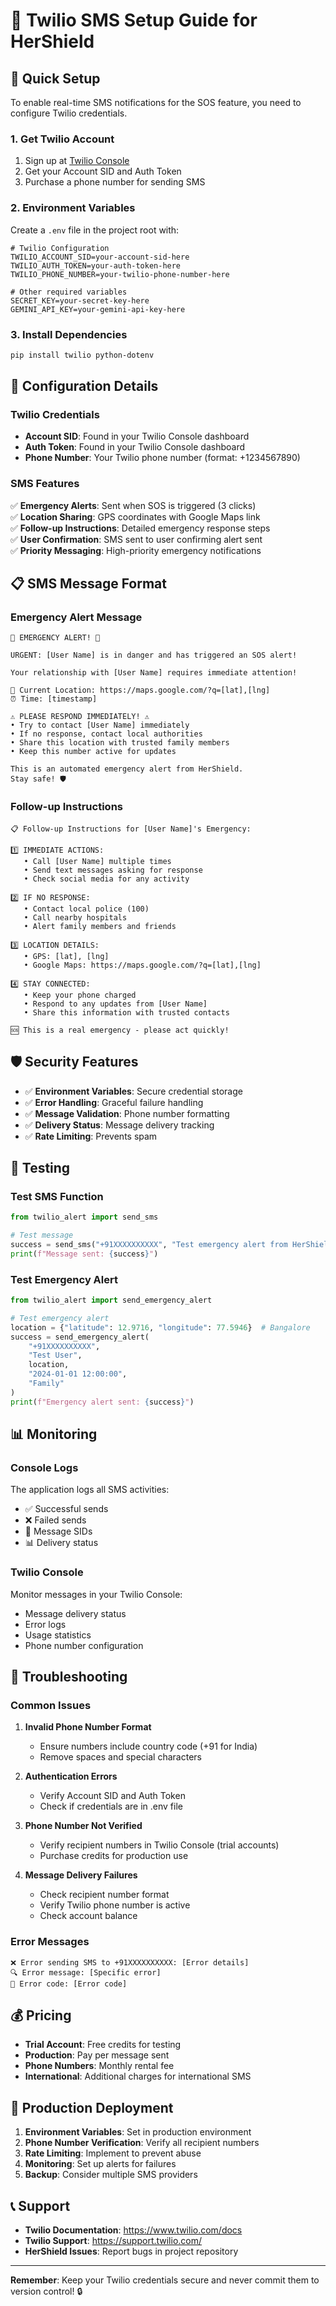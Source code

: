 # 📱 Twilio SMS Setup Guide for HerShield

## 🚀 Quick Setup

To enable real-time SMS notifications for the SOS feature, you need to configure Twilio credentials.

### 1. Get Twilio Account

1. Sign up at [Twilio Console](https://console.twilio.com/)
2. Get your Account SID and Auth Token
3. Purchase a phone number for sending SMS

### 2. Environment Variables

Create a `.env` file in the project root with:

```env
# Twilio Configuration
TWILIO_ACCOUNT_SID=your-account-sid-here
TWILIO_AUTH_TOKEN=your-auth-token-here
TWILIO_PHONE_NUMBER=your-twilio-phone-number-here

# Other required variables
SECRET_KEY=your-secret-key-here
GEMINI_API_KEY=your-gemini-api-key-here
```

### 3. Install Dependencies

```bash
pip install twilio python-dotenv
```

## 🔧 Configuration Details

### Twilio Credentials

- **Account SID**: Found in your Twilio Console dashboard
- **Auth Token**: Found in your Twilio Console dashboard  
- **Phone Number**: Your Twilio phone number (format: +1234567890)

### SMS Features

✅ **Emergency Alerts**: Sent when SOS is triggered (3 clicks)  
✅ **Location Sharing**: GPS coordinates with Google Maps link  
✅ **Follow-up Instructions**: Detailed emergency response steps  
✅ **User Confirmation**: SMS sent to user confirming alert sent  
✅ **Priority Messaging**: High-priority emergency notifications  

## 📋 SMS Message Format

### Emergency Alert Message
```
🚨 EMERGENCY ALERT! 🚨

URGENT: [User Name] is in danger and has triggered an SOS alert!

Your relationship with [User Name] requires immediate attention!

📍 Current Location: https://maps.google.com/?q=[lat],[lng]
⏰ Time: [timestamp]

⚠️ PLEASE RESPOND IMMEDIATELY! ⚠️
• Try to contact [User Name] immediately
• If no response, contact local authorities
• Share this location with trusted family members
• Keep this number active for updates

This is an automated emergency alert from HerShield.
Stay safe! 🛡️
```

### Follow-up Instructions
```
📋 Follow-up Instructions for [User Name]'s Emergency:

1️⃣ IMMEDIATE ACTIONS:
   • Call [User Name] multiple times
   • Send text messages asking for response
   • Check social media for any activity

2️⃣ IF NO RESPONSE:
   • Contact local police (100)
   • Call nearby hospitals
   • Alert family members and friends

3️⃣ LOCATION DETAILS:
   • GPS: [lat], [lng]
   • Google Maps: https://maps.google.com/?q=[lat],[lng]

4️⃣ STAY CONNECTED:
   • Keep your phone charged
   • Respond to any updates from [User Name]
   • Share this information with trusted contacts

🆘 This is a real emergency - please act quickly!
```

## 🛡️ Security Features

- ✅ **Environment Variables**: Secure credential storage
- ✅ **Error Handling**: Graceful failure handling
- ✅ **Message Validation**: Phone number formatting
- ✅ **Delivery Status**: Message delivery tracking
- ✅ **Rate Limiting**: Prevents spam

## 🧪 Testing

### Test SMS Function
```python
from twilio_alert import send_sms

# Test message
success = send_sms("+91XXXXXXXXXX", "Test emergency alert from HerShield")
print(f"Message sent: {success}")
```

### Test Emergency Alert
```python
from twilio_alert import send_emergency_alert

# Test emergency alert
location = {"latitude": 12.9716, "longitude": 77.5946}  # Bangalore
success = send_emergency_alert(
    "+91XXXXXXXXXX", 
    "Test User", 
    location, 
    "2024-01-01 12:00:00", 
    "Family"
)
print(f"Emergency alert sent: {success}")
```

## 📊 Monitoring

### Console Logs
The application logs all SMS activities:
- ✅ Successful sends
- ❌ Failed sends  
- 📱 Message SIDs
- 📊 Delivery status

### Twilio Console
Monitor messages in your Twilio Console:
- Message delivery status
- Error logs
- Usage statistics
- Phone number configuration

## 🔄 Troubleshooting

### Common Issues

1. **Invalid Phone Number Format**
   - Ensure numbers include country code (+91 for India)
   - Remove spaces and special characters

2. **Authentication Errors**
   - Verify Account SID and Auth Token
   - Check if credentials are in .env file

3. **Phone Number Not Verified**
   - Verify recipient numbers in Twilio Console (trial accounts)
   - Purchase credits for production use

4. **Message Delivery Failures**
   - Check recipient number format
   - Verify Twilio phone number is active
   - Check account balance

### Error Messages
```
❌ Error sending SMS to +91XXXXXXXXXX: [Error details]
🔍 Error message: [Specific error]
🔢 Error code: [Error code]
```

## 💰 Pricing

- **Trial Account**: Free credits for testing
- **Production**: Pay per message sent
- **Phone Numbers**: Monthly rental fee
- **International**: Additional charges for international SMS

## 🚀 Production Deployment

1. **Environment Variables**: Set in production environment
2. **Phone Number Verification**: Verify all recipient numbers
3. **Rate Limiting**: Implement to prevent abuse
4. **Monitoring**: Set up alerts for failures
5. **Backup**: Consider multiple SMS providers

## 📞 Support

- **Twilio Documentation**: https://www.twilio.com/docs
- **Twilio Support**: https://support.twilio.com/
- **HerShield Issues**: Report bugs in project repository

---

**Remember**: Keep your Twilio credentials secure and never commit them to version control! 🔒 